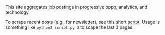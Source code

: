 This site aggregates job postings in progressive oppo, analytics, and technology.

To scrape recent posts (e.g., for newsletter), see this short [script](https://gist.github.com/anniejw6/8a99384978ec534c33aac532b2cb138d). Usage is something like `python3 script.py 3` to scape the last 3 pages.